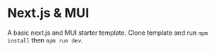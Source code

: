 # Next.js & MUI

A basic next.js and MUI starter template.
Clone template and run `npm install` then `npm run dev`.
